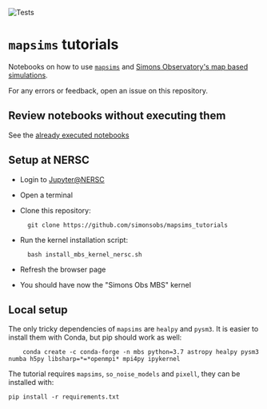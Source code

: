 ![Tests](https://github.com/simonsobs/mapsims_tutorials/workflows/Python%20package/badge.svg)

`mapsims` tutorials
===================

Notebooks on how to use [`mapsims`](https://github.com/simonsobs/mapsims) and [Simons Observatory's map based simulations](https://github.com/simonsobs/map_based_simulations).

For any errors or feedback, open an issue on this repository.

## Review notebooks without executing them

See the [already executed notebooks](https://nbviewer.jupyter.org/github/zonca/mapsims_tutorials/tree/master/)

## Setup at NERSC

* Login to [Jupyter@NERSC](https://jupyter.nersc.gov)
* Open a terminal
* Clone this repository:

        git clone https://github.com/simonsobs/mapsims_tutorials

* Run the kernel installation script:

        bash install_mbs_kernel_nersc.sh

* Refresh the browser page
* You should have now the "Simons Obs MBS" kernel


## Local setup

The only tricky dependencies of `mapsims` are `healpy` and `pysm3`.
It is easier to install them with Conda, but pip should work as well:

        conda create -c conda-forge -n mbs python=3.7 astropy healpy pysm3 numba h5py libsharp=*=*openmpi* mpi4py ipykernel

The tutorial requires `mapsims`, `so_noise_models` and `pixell`, they can be installed with:

    pip install -r requirements.txt
